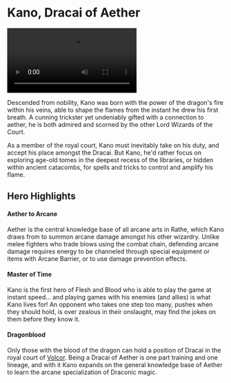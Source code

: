 # Kano, Dracai of Aether

<video controls autoplay loop playsinline>
  <source src="https://media.githubusercontent.com/media/nathaneastwood/fablore/main/src/heroes-of-rathe/media/kano.mp4" type="video/mp4">
</video>

Descended from nobility, Kano was born with the power of the dragon's fire within his veins, able to shape the flames from the instant he drew his first breath. A cunning trickster yet undeniably gifted with a connection to aether, he is both admired and scorned by the other Lord Wizards of the Court.

As a member of the royal court, Kano must inevitably take on his duty, and accept his place amongst the Dracai. But Kano, he'd rather focus on exploring age-old tomes in the deepest recess of the libraries, or hidden within ancient catacombs, for spells and tricks to control and amplify his flame.

## Hero Highlights

#### Aether to Arcane

Aether is the central knowledge base of all arcane arts in Rathe, which Kano draws from to summon arcane damage amongst his other wizardry. Unlike melee fighters who trade blows using the combat chain, defending arcane damage requires energy to be channeled through special equipment or items with Arcane Barrier, or to use damage prevention effects.

#### Master of Time

Kano is the first hero of Flesh and Blood who is able to play the game at instant speed... and playing games with his enemies (and allies) is what Kano lives for! An opponent who takes one step too many, pushes when they should hold, is over zealous in their onslaught, may find the jokes on them before they know it.

#### Dragonblood

Only those with the blood of the dragon can hold a position of Dracai in the royal court of [Volcor](https://legendarystories.net/world-of-rathe/volcor/volcor.html). Being a Dracai of Aether is one part training and one lineage, and with it Kano expands on the general knowledge base of Aether to learn the arcane specialization of Draconic magic.
